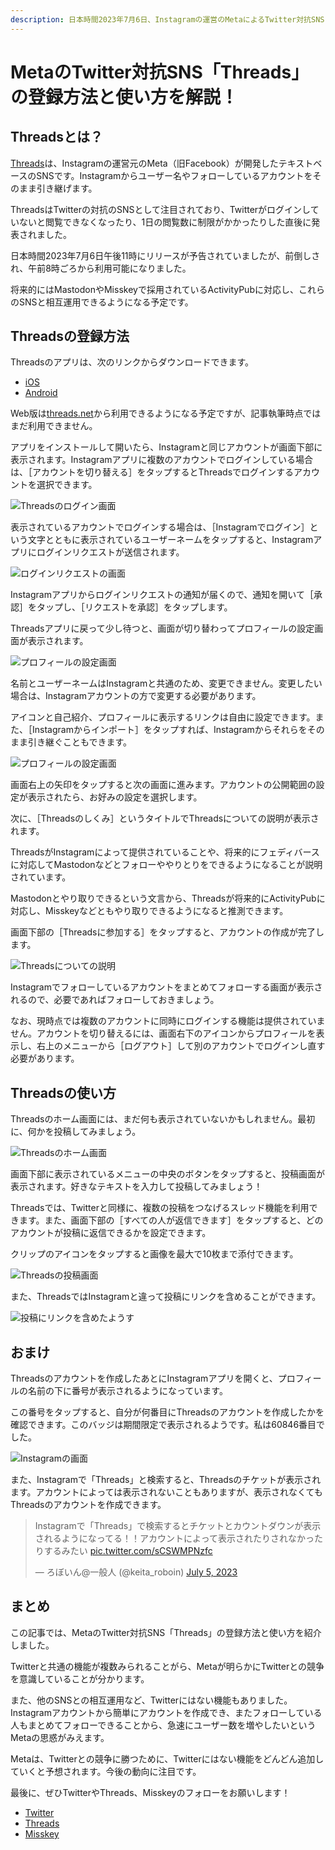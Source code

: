 ```yaml
---
description: 日本時間2023年7月6日、Instagramの運営のMetaによるTwitter対抗SNS「Threads」がリリースされました。この記事では、Threadsの登録方法や使い方を画像付きで分かりやすく解説します。
---
```

# MetaのTwitter対抗SNS「Threads」の登録方法と使い方を解説！

## Threadsとは？

[Threads](https://www.threads.net/)は、Instagramの運営元のMeta（旧Facebook）が開発したテキストベースのSNSです。Instagramからユーザー名やフォローしているアカウントをそのまま引き継げます。

ThreadsはTwitterの対抗のSNSとして注目されており、Twitterがログインしていないと閲覧できなくなったり、1日の閲覧数に制限がかかったりした直後に発表されました。

日本時間2023年7月6日午後11時にリリースが予告されていましたが、前倒しされ、午前8時ごろから利用可能になりました。

将来的にはMastodonやMisskeyで採用されているActivityPubに対応し、これらのSNSと相互運用できるようになる予定です。

## Threadsの登録方法

Threadsのアプリは、次のリンクからダウンロードできます。

- [iOS](https://apps.apple.com/us/app/threads-an-instagram-app/id6446901002)
- [Android](https://play.google.com/store/apps/details?id=com.instagram.barcelona)

Web版は[threads.net](https://www.threads.net/)から利用できるようになる予定ですが、記事執筆時点ではまだ利用できません。

アプリをインストールして開いたら、Instagramと同じアカウントが画面下部に表示されます。Instagramアプリに複数のアカウントでログインしている場合は、［アカウントを切り替える］をタップするとThreadsでログインするアカウントを選択できます。

![Threadsのログイン画面](Screenshot_20230706-091527.png)

表示されているアカウントでログインする場合は、［Instagramでログイン］という文字とともに表示されているユーザーネームをタップすると、Instagramアプリにログインリクエストが送信されます。

![ログインリクエストの画面](Screenshot_20230706-092427.png)

Instagramアプリからログインリクエストの通知が届くので、通知を開いて［承認］をタップし、［リクエストを承認］をタップします。

Threadsアプリに戻って少し待つと、画面が切り替わってプロフィールの設定画面が表示されます。

![プロフィールの設定画面](F0TvXtzaIAEiF9w.jpg)

名前とユーザーネームはInstagramと共通のため、変更できません。変更したい場合は、Instagramアカウントの方で変更する必要があります。

アイコンと自己紹介、プロフィールに表示するリンクは自由に設定できます。また、［Instagramからインポート］をタップすれば、Instagramからそれらをそのまま引き継ぐこともできます。

![プロフィールの設定画面](F0TvYTWaIAEj5Gx.jpg)

画面右上の矢印をタップすると次の画面に進みます。アカウントの公開範囲の設定が表示されたら、お好みの設定を選択します。

次に、［Threadsのしくみ］というタイトルでThreadsについての説明が表示されます。

ThreadsがInstagramによって提供されていることや、将来的にフェディバースに対応してMastodonなどとフォローややりとりをできるようになることが説明されています。

Mastodonとやり取りできるという文言から、Threadsが将来的にActivityPubに対応し、Misskeyなどともやり取りできるようになると推測できます。

画面下部の［Threadsに参加する］をタップすると、アカウントの作成が完了します。

![Threadsについての説明](F0TwMdKaIAAI7Yk.jpg)

Instagramでフォローしているアカウントをまとめてフォローする画面が表示されるので、必要であればフォローしておきましょう。

なお、現時点では複数のアカウントに同時にログインする機能は提供されていません。アカウントを切り替えるには、画面右下のアイコンからプロフィールを表示し、右上のメニューから［ログアウト］して別のアカウントでログインし直す必要があります。

## Threadsの使い方

Threadsのホーム画面には、まだ何も表示されていないかもしれません。最初に、何かを投稿してみましょう。

![Threadsのホーム画面](Screenshot_20230706-093431.png)

画面下部に表示されているメニューの中央のボタンをタップすると、投稿画面が表示されます。好きなテキストを入力して投稿してみましょう！

Threadsでは、Twitterと同様に、複数の投稿をつなげるスレッド機能を利用できます。また、画面下部の［すべての人が返信できます］をタップすると、どのアカウントが投稿に返信できるかを設定できます。

クリップのアイコンをタップすると画像を最大で10枚まで添付できます。

![Threadsの投稿画面](F0Tw1ykacAEsmZk.jpg)

また、ThreadsではInstagramと違って投稿にリンクを含めることができます。

![投稿にリンクを含めたようす](F0Tw3SLaMAAzUW1.jpg)

## おまけ

Threadsのアカウントを作成したあとにInstagramアプリを開くと、プロフィールの名前の下に番号が表示されるようになっています。

この番号をタップすると、自分が何番目にThreadsのアカウントを作成したかを確認できます。このバッジは期間限定で表示されるようです。私は60846番目でした。

![Instagramの画面](F0Ty2JYaIAE9Apr.jpg)

また、Instagramで「Threads」と検索すると、Threadsのチケットが表示されます。アカウントによっては表示されないこともありますが、表示されなくてもThreadsのアカウントを作成できます。

<blockquote class="twitter-tweet" data-dnt="true" data-theme="dark"><p lang="ja" dir="ltr">Instagramで「Threads」で検索するとチケットとカウントダウンが表示されるようになってる！！アカウントによって表示されたりされなかったりするみたい <a href="https://t.co/sCSWMPNzfc">pic.twitter.com/sCSWMPNzfc</a></p>&mdash; ろぼいん@一般人 (@keita_roboin) <a href="https://twitter.com/keita_roboin/status/1676640072001806337?ref_src=twsrc%5Etfw">July 5, 2023</a></blockquote> <script async src="https://platform.twitter.com/widgets.js" charset="utf-8"></script>

## まとめ

この記事では、MetaのTwitter対抗SNS「Threads」の登録方法と使い方を紹介しました。

Twitterと共通の機能が複数みられることがら、Metaが明らかにTwitterとの競争を意識していることが分かります。

また、他のSNSとの相互運用など、Twitterにはない機能もありました。Instagramアカウントから簡単にアカウントを作成でき、またフォローしている人もまとめてフォローできることから、急速にユーザー数を増やしたいというMetaの思惑がみえます。

Metaは、Twitterとの競争に勝つために、Twitterにはない機能をどんどん追加していくと予想されます。今後の動向に注目です。

最後に、ぜひTwitterやThreads、Misskeyのフォローをお願いします！

- [Twitter](https://twitter.com/keita_roboin)
- [Threads](https://www.threads.net/@keita_roboin)
- [Misskey](https://misskey.io/@roboin)
